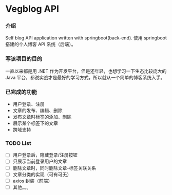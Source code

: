 # Vegblog API
### 介绍
Self blog API application written with springboot(back-end).
使用 springboot 搭建的个人博客 API 系统（后端）。

### 写该项目的目的
一直以来都是用 .NET 作为开发平台，但是还年轻，也想学习一下生态比较庞大的 Java 平台，都说实战才是最好的学习方式，所以就从一个简单的博客系统入手。

### 已完成的功能
* 用户登录、注册
* 文章的发布、编辑、删除
* 发布文章时标签的添加、删除
* 展示某个标签下的文章
* 跨域支持

### TODO List
- [ ] 用户登录后，隐藏登录/注册按钮
- [ ] 只展示当前登录用户的文章
- [ ] 删除文章时，同时删除文章-标签关联关系
- [ ] 文章分类的实现（可有可无）
- [ ] axios 封装（前端）
- [ ] 其他。。。

